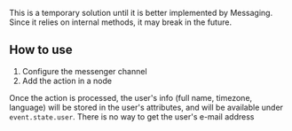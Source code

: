 This is a temporary solution until it is better implemented by Messaging. Since it relies on internal methods, it may break in the future.

## How to use

1. Configure the messenger channel
2. Add the action in a node

Once the action is processed, the user's info (full name, timezone, language) will be stored in the user's attributes, and will be available under `event.state.user`.
There is no way to get the user's e-mail address
